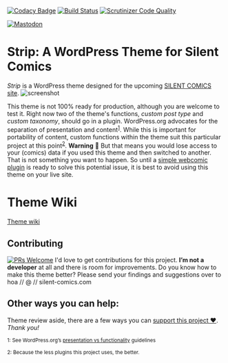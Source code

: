 [![Codacy Badge](https://api.codacy.com/project/badge/Grade/e448b4df0cde4232a320d6f5580e76fa)](https://www.codacy.com/app/SilentComics/Strip?utm_source=github.com&utm_medium=referral&utm_content=SilentComics/Strip&utm_campaign=badger)
[![Build Status](https://travis-ci.org/SilentComics/Strip.svg?branch=master)](https://travis-ci.org/SilentComics/Strip)
[![Scrutinizer Code Quality](https://scrutinizer-ci.com/g/SilentComics/Strip/badges/quality-score.png?b=master)](https://scrutinizer-ci.com/g/SilentComics/Strip/?branch=master)

[![Mastodon](https://img.shields.io/badge/Mastodon-@Silent_Comics-blue.svg?style=flat)](https://mastodon.social/users/Silent_Comics)

Strip: A WordPress Theme for Silent Comics
=================================

*Strip* is a WordPress theme designed for the upcoming [SILENT COMICS site](http://silent-comics.com). 
![screenshot](http://silentcomics.com/images/screenshot.png)

This theme is not 100% ready for production, although you are welcome to test it. Right now two of the theme's functions, *custom post type* and *custom taxonomy*, should go in a plugin. WordPress.org advocates for the separation of presentation and content<sup>[1](#myfootnote1)</sup>. While this is important for portability of content, custom functions within the theme suit this particular project at this point<sup>[2](#myfootnote2)</sup>. **Warning** :loudspeaker: But that means you would lose access to your (comics) data if you used this theme and then switched to another. That is not something you want to happen. So until a [simple webcomic plugin](https://github.com/SilentComics/strip-plugin) is ready to solve this potential issue, it is best to avoid using this theme on your live site.

# Theme Wiki
[Theme wiki](https://github.com/SilentComics/Strip/wiki/Theme-set-up)

## Contributing
[![PRs Welcome](https://img.shields.io/badge/PRs-welcome-brightgreen.svg?style=flat-square)](http://makeapullrequest.com)
I'd love to get contributions for this project. **I’m not a developer** at all and there is room for improvements. Do you know how to make this theme better? Please send your findings and suggestions over to hoa // @ // silent-comics.com

## Other ways you can help:
Theme review aside, there are a few ways you can [support this project ♥](http://silentcomics.com/subscribe/). *Thank you!*

<small><a name="myfootnote1">1</a>: See WordPress.org’s [presentation vs functionality](https://make.wordpress.org/themes/handbook/review/required/#presentation-vs-functionality) guidelines</small>

<small><a name="myfootnote2">2</a>: Because the less plugins this project uses, the better.</small>
